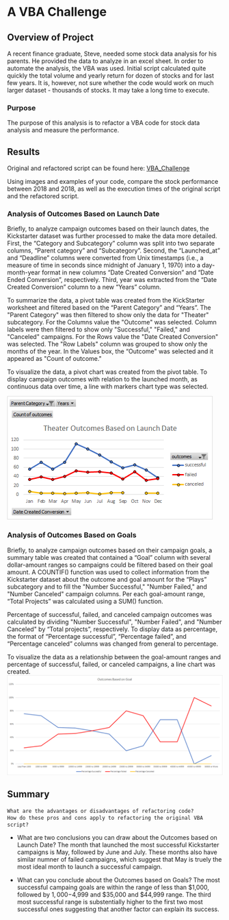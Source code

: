 # A VBA Challenge


## **Overview of Project**
A recent finance graduate, Steve, needed some stock data analysis for his parents. He provided the data to analyze in an excel sheet. In order to automate the analysis, the VBA was used. Initial script calculated quite quickly the total volume and yearly return for dozen of stocks and for last few years. It is, however, not sure whether the code would work on much larger dataset - thousands of stocks. It may take a long time to execute. 

### Purpose
The purpose of this analysis is to refactor a VBA code for stock data analysis and measure the performance. 


## **Results**
Original and refactored script can be found here:
[VBA_Challenge](https://github.com/MSF2141/stock-analysis/blob/df71324ba2be48367c9bef26d1e495ddf80cc07d/VBA_Challenge.zip)

Using images and examples of your code, compare the stock performance between 2018 and 2018, as well as the execution times of the original script and the refactored script.
### Analysis of Outcomes Based on Launch Date
Briefly, to analyze campaign outcomes based on their launch dates, the Kickstarter dataset was further processed to make the data more detailed. First, the “Category and Subcategory” column was split into two separate columns, “Parent category” and “Subcategory”. Second, the “Launched_at” and “Deadline” columns were converted from Unix timestamps (i.e., a measure of time in seconds since midnight of January 1, 1970) into a day-month-year format in new columns “Date Created Conversion” and “Date Ended Conversion”, respectively. Third, year was extracted from the “Date Created Conversion” column to a new “Years” column.  

To summarize the data, a pivot table was created from the KickStarter worksheet and filtered based on the “Parent Category” and “Years”. The "Parent Category" was then filtered to show only the data for "Theater" subcategory. For the Columns value the "Outcome" was selected. Column labels were then filtered to show only "Successful," "Failed," and "Canceled" campaigns. For the Rows value the "Date Created Conversion" was selected. The "Row Labels" column was grouped to show only the months of the year. In the Values box, the “Outcome" was selected and it appeared as "Count of outcome."	

To visualize the data, a pivot chart was created from the pivot table. To display campaign outcomes with relation to the launched month, as continuous data over time, a line with markers chart type was selected. 

![Outcomes_vs_Launch](https://github.com/MSF2141/kickstarter-analysis/blob/df7d9ee1ade3c2aa7ec4c6beb252f90852bf5cb7/Resources/Theater_Outcomes_vs_Launch.png)

### Analysis of Outcomes Based on Goals
Briefly, to analyze campaign outcomes based on their campaign goals, a summary table was created that contained a “Goal” column with several dollar-amount ranges so campaigns could be filtered based on their goal amount.  A COUNTIF() function was used to collect information from the Kickstarter dataset about the outcome and goal amount for the “Plays” subcategory and to fill the "Number Successful," "Number Failed," and "Number Canceled" campaign columns. Per each goal-amount range, “Total  Projects” was calculated using a SUM() function.  

Percentage of successful, failed, and canceled campaign outcomes was calculated by dividing "Number Successful", "Number Failed", and "Number Canceled" by “Total projects”, respectively. To display data as percentage, the format of  “Percentage successful”, “Percentage failed”, and “Percentage canceled” columns was changed from general to percentage.

To visualize the data as a relationship between the goal-amount ranges and percentage of successful, failed, or canceled campaigns, a line chart was created.
![Outcomes_vs_Goals](https://github.com/MSF2141/kickstarter-analysis/blob/c1ef0c78db6bd53c981d6a32ab45600eeef5841d/Resources/Outcomes_vs_Goals.png)



## **Summary**

    What are the advantages or disadvantages of refactoring code?
    How do these pros and cons apply to refactoring the original VBA script?

- What are two conclusions you can draw about the Outcomes based on Launch Date?
The month that launched the most successful Kickstarter campaigns is May, followed by June and July. These months also have similar numner of failed campaigns, which suggest that May is truely the most ideal month to launch a successful campaign.

- What can you conclude about the Outcomes based on Goals?
The most successful campaing goals are within the range of less than $1,000, followed by $1,000-$4,999 and $35,000 and $44,999 range. The third most successful range is substentially higher to the first two most successful ones suggesting that another factor can explain its success.
